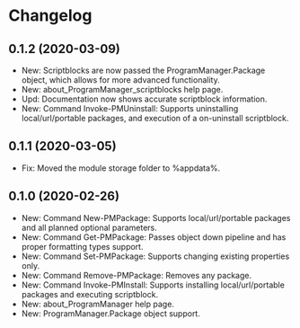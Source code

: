 ﻿# Changelog
## 0.1.2 (2020-03-09)
 - New: Scriptblocks are now passed the ProgramManager.Package object, which allows for more advanced functionality.
 - New: about_ProgramManager_scriptblocks help page.
 - Upd: Documentation now shows accurate scriptblock information.
 - New: Command Invoke-PMUninstall: Supports uninstalling local/url/portable packages, and execution of a on-uninstall scriptblock. 
## 0.1.1 (2020-03-05)
 - Fix: Moved the module storage folder to %appdata%.
## 0.1.0 (2020-02-26)
 - New: Command New-PMPackage: Supports local/url/portable packages and all planned optional parameters.
 - New: Command Get-PMPackage: Passes object down pipeline and has proper formatting types support.
 - New: Command Set-PMPackage: Supports changing existing properties only.
 - New: Command Remove-PMPackage: Removes any package.
 - New: Command Invoke-PMInstall: Supports installing local/url/portable packages and executing scriptblock.
 - New: about_ProgramManager help page.
 - New: ProgramManager.Package object support.